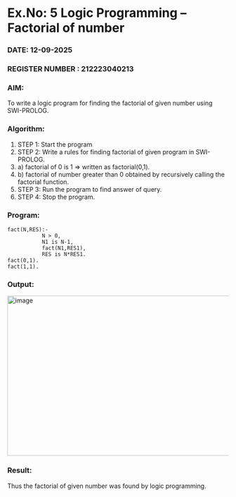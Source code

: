 # Ex.No: 5   Logic Programming – Factorial of number   
### DATE: 12-09-2025                                                                           
### REGISTER NUMBER : 212223040213
### AIM: 
To  write  a logic program for finding the factorial of given number using SWI-PROLOG. 
### Algorithm:
1. STEP 1: Start the program
2. STEP 2:  Write a rules for finding factorial of given program in SWI-PROLOG.
3.   a)	factorial of 0 is 1 => written as factorial(0,1).
4.   b)	factorial of number greater than 0 obtained by recursively calling the factorial    function.
5. STEP 3: Run the program  to find answer of  query.
6. STEP 4: Stop the program.

### Program:
```
fact(N,RES):-  
           N > 0, 
           N1 is N-1,
           fact(N1,RES1),
           RES is N*RES1.
fact(0,1).
fact(1,1).
```


### Output:

<img width="927" height="363" alt="image" src="https://github.com/user-attachments/assets/46726822-f44b-441f-b81d-0553d12bbcc6" />


### Result:
Thus the factorial of given number was found by logic programming. 
